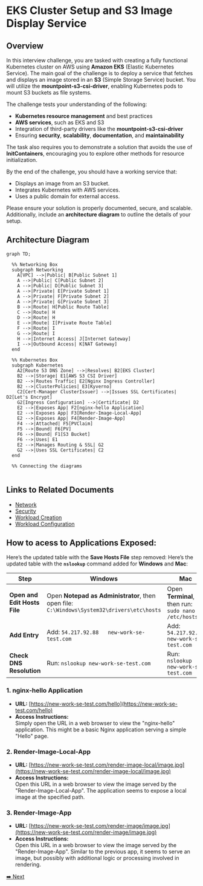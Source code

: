 # EKS Cluster Setup and S3 Image Display Service

## Overview

In this interview challenge, you are tasked with creating a fully functional Kubernetes cluster on AWS using **Amazon EKS** (Elastic Kubernetes Service). The main goal of the challenge is to deploy a service that fetches and displays an image stored in an **S3** (Simple Storage Service) bucket. You will utilize the **mountpoint-s3-csi-driver**, enabling Kubernetes pods to mount S3 buckets as file systems.

The challenge tests your understanding of the following:
- **Kubernetes resource management** and best practices
- **AWS services**, such as EKS and S3
- Integration of third-party drivers like the **mountpoint-s3-csi-driver**
- Ensuring **security**, **scalability**, **documentation**, and **maintainability**

The task also requires you to demonstrate a solution that avoids the use of **InitContainers**, encouraging you to explore other methods for resource initialization.

By the end of the challenge, you should have a working service that:
- Displays an image from an S3 bucket.
- Integrates Kubernetes with AWS services.
- Uses a public domain for external access.

Please ensure your solution is properly documented, secure, and scalable. Additionally, include an **architecture diagram** to outline the details of your setup.

## Architecture Diagram

```mermaid
graph TD;

  %% Networking Box
  subgraph Networking
    A[VPC] -->|Public| B[Public Subnet 1]
    A -->|Public| C[Public Subnet 2]
    A -->|Public| D[Public Subnet 3]
    A -->|Private| E[Private Subnet 1]
    A -->|Private| F[Private Subnet 2]
    A -->|Private| G[Private Subnet 3]
    B -->|Route| H[Public Route Table]
    C -->|Route| H
    D -->|Route| H
    E -->|Route| I[Private Route Table]
    F -->|Route| I
    G -->|Route| I
    H -->|Internet Access| J[Internet Gateway]
    I -->|Outbound Access| K[NAT Gateway]
  end

  %% Kubernetes Box
  subgraph Kubernetes
    A2[Route 53 DNS Zone] -->|Resolves| B2[EKS Cluster]
    B2 -->|Storage| E1[AWS S3 CSI Driver]
    B2 -->|Routes Traffic| E2[Nginx Ingress Controller]
    B2 -->|ClusterPolicies| E3[Kyverno]
    C2[Cert-Manager ClusterIssuer] -->|Issues SSL Certificates| D2[Let's Encrypt]
    G2[Ingress Configuration] -->|Certificate| D2
    E2 -->|Exposes App| F2[nginx-hello Application]
    E2 -->|Exposes App| F3[Render-Image-Local-App]
    E2 -->|Exposes App| F4[Render-Image-App]
    F4 -->|Attached| F5[PVClaim]
    F5 -->|Bound| F6[PV]
    F6 -->|Bound| F1[S3 Bucket]
    F6 -->|Uses| E1
    E2 -->|Manages Routing & SSL| G2
    G2 -->|Uses SSL Certificates| C2
  end

  %% Connecting the diagrams


```

## Links to Related Documents

- [Network](./accounts/new-work/network/README.md)
- [Security](./accounts/new-work/security/README.md)
- [Workload Creation](./accounts/new-work/workload/creation/README.md)
- [Workload Configuration](./accounts/new-work/workload/configuration/README.md)

## How to acess to Applications Exposed:

Here’s the updated table with the **Save Hosts File** step removed:
Here’s the updated table with the **`nslookup`** command added for **Windows** and **Mac**:

| **Step**                       | **Windows**                                           | **Mac**                                                 | **Ubuntu**                                               |
|---------------------------------|-------------------------------------------------------|---------------------------------------------------------|---------------------------------------------------------|
| **Open and Edit Hosts File**    | Open **Notepad as Administrator**, then open file: `C:\Windows\System32\drivers\etc\hosts` | Open **Terminal**, then run: `sudo nano /etc/hosts`     | Run: `sudo nano /etc/hosts`                              |
| **Add Entry**                   | Add: `54.217.92.88   new-work-se-test.com`            | Add: `54.217.92.88   new-work-se-test.com`              | Add: `54.217.92.88   new-work-se-test.com`              |
| **Check DNS Resolution**        | Run: `nslookup new-work-se-test.com`                  | Run: `nslookup new-work-se-test.com`                    | Run: `nslookup new-work-se-test.com`                     |

### 1. **nginx-hello Application**
- **URL:** [https://new-work-se-test.com/hello](https://new-work-se-test.com/hello)
- **Access Instructions:**  
  Simply open the URL in a web browser to view the "nginx-hello" application. This might be a basic Nginx application serving a simple "Hello" page.

### 2. **Render-Image-Local-App**
- **URL:** [https://new-work-se-test.com/render-image-local/image.jpg](https://new-work-se-test.com/render-image-local/image.jpg)
- **Access Instructions:**  
  Open this URL in a web browser to view the image served by the "Render-Image-Local-App". The application seems to expose a local image at the specified path.

### 3. **Render-Image-App**
- **URL:** [https://new-work-se-test.com/render-image/image.jpg](https://new-work-se-test.com/render-image/image.jpg)
- **Access Instructions:**  
  Open this URL in a web browser to view the image served by the "Render-Image-App". Similar to the previous app, it seems to serve an image, but possibly with additional logic or processing involved in rendering.

[➡️ Next](./accounts/new-work/network/README.md)